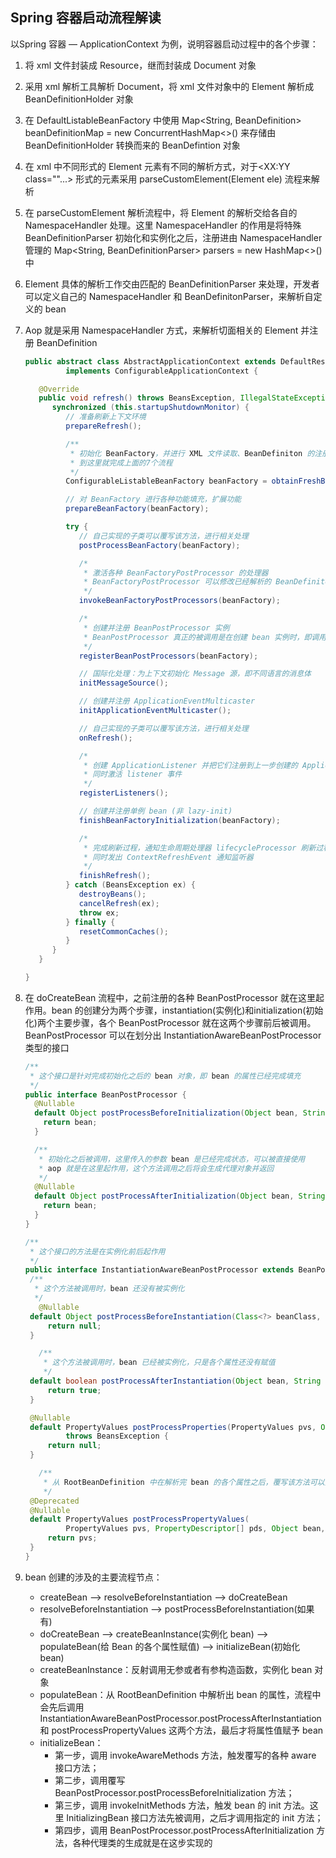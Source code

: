## Spring 容器启动流程解读

以Spring 容器 — ApplicationContext 为例，说明容器启动过程中的各个步骤：

1. 将 xml 文件封装成 Resource，继而封装成 Document 对象

2. 采用 xml 解析工具解析 Document，将 xml 文件对象中的 Element 解析成 BeanDefinitionHolder 对象

3. 在 DefaultListableBeanFactory 中使用 Map<String, BeanDefinition> beanDefinitionMap = new ConcurrentHashMap<>() 来存储由 BeanDefinitionHolder 转换而来的 BeanDefintion 对象

4. 在 xml 中不同形式的 Element 元素有不同的解析方式，对于\<XX:YY class=""...> 形式的元素采用 parseCustomElement(Element ele) 流程来解析

5. 在 parseCustomElement 解析流程中，将 Element 的解析交给各自的 NamespaceHandler 处理。这里 NamespaceHandler 的作用是将特殊 BeanDefinitionParser 初始化和实例化之后，注册进由 NamespaceHandler 管理的 Map<String, BeanDefinitionParser> parsers = new HashMap<>() 中

6. Element 具体的解析工作交由匹配的 BeanDefinitionParser 来处理，开发者可以定义自己的 NamespaceHandler 和 BeanDefinitonParser，来解析自定义的 bean

7. Aop 就是采用 NamespaceHandler 方式，来解析切面相关的 Element 并注册 BeanDefinition

   ```java
   public abstract class AbstractApplicationContext extends DefaultResourceLoader
     		implements ConfigurableApplicationContext {
   
      @Override
      public void refresh() throws BeansException, IllegalStateException {
         synchronized (this.startupShutdownMonitor) {
            // 准备刷新上下文环境
            prepareRefresh();
   
            /**
             * 初始化 BeanFactory，并进行 XML 文件读取、BeanDefiniton 的注册等
             * 到这里就完成上面的7个流程
             */
            ConfigurableListableBeanFactory beanFactory = obtainFreshBeanFactory();
   
            // 对 BeanFactory 进行各种功能填充，扩展功能
            prepareBeanFactory(beanFactory);
   
            try {
               // 自己实现的子类可以覆写该方法，进行相关处理
               postProcessBeanFactory(beanFactory);
   
               /*
                * 激活各种 BeanFactoryPostProcessor 的处理器
                * BeanFactoryPostProcessor 可以修改已经解析的 BeanDefiniton 中的元数据
                */
               invokeBeanFactoryPostProcessors(beanFactory);
   
               /*
                * 创建并注册 BeanPostProcessor 实例
                * BeanPostProcessor 真正的被调用是在创建 bean 实例时，即调用方法 doCreateBean(...) 的流程中
                */
               registerBeanPostProcessors(beanFactory);
   
               // 国际化处理：为上下文初始化 Message 源，即不同语言的消息体
               initMessageSource();
   
               // 创建并注册 ApplicationEventMulticaster
               initApplicationEventMulticaster();
   
               // 自己实现的子类可以覆写该方法，进行相关处理
               onRefresh();
   
               /*
                * 创建 ApplicationListener 并把它们注册到上一步创建的 ApplicationEventMulticaster 中
                * 同时激活 listener 事件 
                */
               registerListeners();
   
               // 创建并注册单例 bean (非 lazy-init)
               finishBeanFactoryInitialization(beanFactory);
   
               /*
                * 完成刷新过程，通知生命周期处理器 lifecycleProcessor 刷新过程
                * 同时发出 ContextRefreshEvent 通知监听器
                */
               finishRefresh();
            } catch (BeansException ex) {
               destroyBeans();
               cancelRefresh(ex);
               throw ex;
            } finally {
               resetCommonCaches();
            }
         }
      }
   
   }
   ```

8. 在 doCreateBean 流程中，之前注册的各种 BeanPostProcessor 就在这里起作用。bean 的创建分为两个步骤，instantiation(实例化)和initialization(初始化)两个主要步骤，各个 BeanPostProcessor 就在这两个步骤前后被调用。BeanPostProcessor 可以在划分出 InstantiationAwareBeanPostProcessor 类型的接口

   ```java
   /**
    * 这个接口是针对完成初始化之后的 bean 对象，即 bean 的属性已经完成填充
    */
   public interface BeanPostProcessor {
     @Nullable
     default Object postProcessBeforeInitialization(Object bean, String beanName) throws BeansException {
       return bean;
     }
   
     /**
      * 初始化之后被调用，这里传入的参数 bean 是已经完成状态，可以被直接使用
      * aop 就是在这里起作用，这个方法调用之后将会生成代理对象并返回
      */
     @Nullable
     default Object postProcessAfterInitialization(Object bean, String beanName) throws BeansException {
       return bean;
     }
   }
   
   /**
    * 这个接口的方法是在实例化前后起作用
    */
   public interface InstantiationAwareBeanPostProcessor extends BeanPostProcessor {
   	/**
   	 * 这个方法被调用时，bean 还没有被实例化
   	 */
      @Nullable
   	default Object postProcessBeforeInstantiation(Class<?> beanClass, String beanName) throws BeansException {
   		return null;
   	}
   
      /**
       * 这个方法被调用时，bean 已经被实例化，只是各个属性还没有赋值
       */
   	default boolean postProcessAfterInstantiation(Object bean, String beanName) throws BeansException {
   		return true;
   	}
   
   	@Nullable
   	default PropertyValues postProcessProperties(PropertyValues pvs, Object bean, String beanName)
   			throws BeansException {
   		return null;
   	}
   
      /**
       * 从 RootBeanDefinition 中在解析完 bean 的各个属性之后，覆写该方法可以对属性值进行二次处理
       */
   	@Deprecated
   	@Nullable
   	default PropertyValues postProcessPropertyValues(
   			PropertyValues pvs, PropertyDescriptor[] pds, Object bean, String beanName) throws BeansException {
   		return pvs;
   	}
   }
   ```

9. bean 创建的涉及的主要流程节点：

   - createBean --> resolveBeforeInstantiation --> doCreateBean
   - resolveBeforeInstantiation --> postProcessBeforeInstantiation(如果有)
   - doCreateBean --> createBeanInstance(实例化 bean) --> populateBean(给 Bean 的各个属性赋值) --> initializeBean(初始化 bean)
   - createBeanInstance：反射调用无参或者有参构造函数，实例化 bean 对象
   - populateBean：从 RootBeanDefinition 中解析出 bean 的属性，流程中会先后调用 InstantiationAwareBeanPostProcessor.postProcessAfterInstantiation 和 postProcessPropertyValues 这两个方法，最后才将属性值赋予 bean
   - initializeBean：
     - 第一步，调用 invokeAwareMethods 方法，触发覆写的各种 aware 接口方法；
     - 第二步，调用覆写 BeanPostProcessor.postProcessBeforeInitialization 方法；
     - 第三步，调用 invokeInitMethods 方法，触发 bean 的 init 方法。这里 InitializingBean 接口方法先被调用，之后才调用指定的 init 方法；
     - 第四步，调用 BeanPostProcessor.postProcessAfterInitialization 方法，各种代理类的生成就是在这步实现的